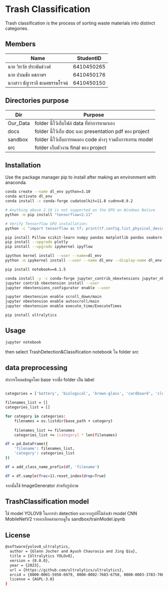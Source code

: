# Trash Classification

Trash classification is the process of sorting waste materials into distinct categories.

## Members

Name | StudentID
------------- | -------------
นาย วิทวัส ประพันธ์วงศ์  | 6410450265 
นาย ปาณชัย คชกาษร | 6410450176 
นางสาว ธัญวราลี ธเนศธรรมโรจน์ | 6410450150


## Directories purpose

Dir | Purpose
------------- | -------------
Our_Data |  folder นี้ไว้เก็บไฟล์ data ที่ทำการหามาเอง
docs | folder นี้ไว้เก็บ doc และ presentation pdf ของ project
sandbox | folder นี้ไว้เก็บการทดลอง code ต่างๆ รวมถึงการเทรน model
src | folder เก็บตัวงาน final ของ project



## Installation

Use the package manager pip to install after making an environment with anaconda.

```bash
conda create --name dl_env python=3.10
conda activate dl_env
conda install -c conda-forge cudatoolkit=11.8 cudnn=8.9.2

# Anything above 2.10 is not supported on the GPU on Windows Native
python -m pip install "tensorflow<2.11"

# Verify Tensorflow GPU installation:
python -c "import tensorflow as tf; print(tf.config.list_physical_devices('GPU'))"

pip install Pillow scikit-learn numpy pandas matplotlib pandas seaborn missingno nltk graphviz pydot imutils notebook tensorflow-datasets==4.9.2
pip install --upgrade plotly
pip install --upgrade ipykernel ipyflow

ipython kernel install --user --name=dl_env
python -m ipykernel install --user --name dl_env --display-name dl_env

pip install notebook==6.1.5

conda install -y -c conda-forge jupyter_contrib_nbextensions jupyter_nbextensions_configurator
jupyter contrib nbextension install --user
jupyter nbextensions_configurator enable --user

jupyter nbextension enable scroll_down/main
jupyter nbextension enable autoscroll/main
jupyter nbextension enable execute_time/ExecuteTimes

pip install ultralytics

```

## Usage

```bash
jupyter notebook
```

then select TrashDetection&Classification notebook ใน folder src

## data preprocessing

ทำการโหลดข้อมูลโดย base จากชื่อ folder เป็น label

```bash

categories = ['battery', 'biological', 'brown-glass', 'cardboard', 'clothes', 'green-glass', 'metal', 'paper', 'plastic', 'shoes', 'trash', 'white-glass']

filenames_list = []
categories_list = []

for category in categories:
    filenames = os.listdir(base_path + category)
    
    filenames_list += filenames
    categories_list += [category] * len(filenames)

df = pd.DataFrame({
    'filename': filenames_list,
    'category': categories_list
})

df = add_class_name_prefix(df, 'filename')

df = df.sample(frac=1).reset_index(drop=True)
```
จากนั้นใช้ ImageGenerator สำหรับรูปภาพ


## TrashClassification model
 
ใช้ model YOLOV8 ในการทำ detection และจากรูปที่ได้ส่งเข้า model CNN MobileNetV2
รายละเอียดสามารถดูใน sandbox/trainModel.ipynb


## License

```bash
@software{yolov8_ultralytics,
  author = {Glenn Jocher and Ayush Chaurasia and Jing Qiu},
  title = {Ultralytics YOLOv8},
  version = {8.0.0},
  year = {2023},
  url = {https://github.com/ultralytics/ultralytics},
  orcid = {0000-0001-5950-6979, 0000-0002-7603-6750, 0000-0003-3783-7069},
  license = {AGPL-3.0}
}
``` 